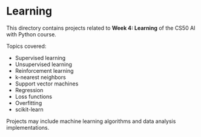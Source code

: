 # Learning

This directory contains projects related to **Week 4: Learning** of the CS50 AI with Python course.

Topics covered:
- Supervised learning
- Unsupervised learning
- Reinforcement learning
- k-nearest neighbors
- Support vector machines
- Regression
- Loss functions
- Overfitting
- scikit-learn

Projects may include machine learning algorithms and data analysis implementations.